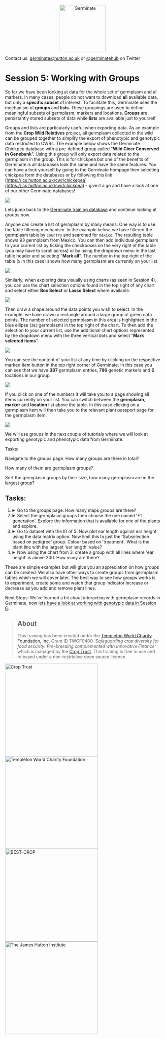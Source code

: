 <!-- Use these horrible HTML tag attributes because Markdown only supports limited HTML/CSS -->
<p align="center">
  <img src="img/germinate-square-name.svg" width="150" alt="Germinate">
</p>

Contact us: [germinate@hutton.ac.uk](mailto:germinate@hutton.ac.uk) or [@germinatehub](https://www.twitter.com/germinatehub) on Twitter

# Session 5: Working with Groups

So far we have been looking at data for the whole set of germplasm and all markers. In many cases, people do not want to download **all** available data, but only a **specific subset** of interest. To facilitate this, Germinate uses the mechanism of **groups** and **lists**. These groupings are used to define meaningful subsets of germplasm, markers and locations. **Groups** are persistantly stored subsets of data while **lists** are available just to yourself.

Groups and lists are particularly useful when exporting data. As an example from the **Crop Wild Relatives** project, all germplasm collected in the wild can be grouped together to simplify the export of phenotypic and genotypic data restricted to CWRs. The example below shows the Germinate Chickpea database with a pre-defined group called "**Wild Cicer Conserved in Genebank**". Using this group will only export data related to the germplasm in the group. This is for chickpea but one of the benefits of Germinate is all databases look the same and have the same features. You can have a look yourself by going to the Germinate hompage then selecting chickpea form the databases or by following this link [https://ics.hutton.ac.uk/cwr/chickepea](https://ics.hutton.ac.uk/cwr/chickpea) - give it a go and have a look at one of our other Germinate databases!

<img src="session-5/group-usage-cwr-example.png" style="max-width: 100%;">

Lets jump back to the [Germinate training database](https://ics.hutton.ac.uk/germinate-training) and continue looking at groups now.

Anyone can create a list of germplasm by many means. One way is to use the table filtering mechanism. In the example below, we have filtered the germplasm table by `country` and searched for `mexico`. The resulting table shows 93 germplasm from Mexico. You can then add individual germplasm to your current list by ticking the checkboxes on the very right of the table (you may have to scroll across) or by using the dropdown menu in the last table header and selecting "**Mark all**". The number in the top right of the table (`5` in this case) shows how many germplasm are currently on your list.

<img src="session-5/group-creation-germplasm-filter.png" style="max-width: 100%;">

Similarly, when exploring data visually using charts (as seen in Session 4), you can use the chart selection options found in the top right of any chart and select either **Box Select** or **Lasso Select** where available.

<img src="session-5/group-creation-chart-selection.png" style="max-width: 100%;">

Then draw a shape around the data points you wish to select. In the example, we have drawn a rectangle around a large group of green data points. The number of selected germplasm in this area is highlighted in the blue ellipse (`383` germplasm) in the top right of the chart. To then add the selection to your current list, use the additional chart options represented by the dropdown menu with the three vertical dots and select "**Mark selected items**".

<img src="session-5/group-creation-chart-selection-example.png" style="max-width: 100%;">

You can see the content of your list at any time by clicking on the respective marked item button in the top right corner of Germinate. In this case you can see that we have **387** germplasm entries, **796** genetic markers and **0** locations in our group. 

<img src="session-5/group-creation-marked-items.png" style="max-width: 100%;">

If you click on one of the numbers it will take you to a page showing all items currently on your list. You can switch between the **germplasm**, **marker** and **location** list above the table. In this case clicking on a germplasm item will then take you to the relevant plant passport page for the germplasm item.

<img src="session-5/group-creation-marked-items-page.png" style="max-width: 100%;">


We will use groups in the next couple of tutorials where we will look at exporting genotypic and phenotypic data from Germinate.



Tasks: 

Navigate to the groups page. How many groups are there in total? 

How many of them are germplasm groups? 

Sort the germplasm groups by their size, how many germplasm are in the largest group? 
## Tasks:

1. <details><summary>Go to the groups page. How many maps groups are there?</summary>Answer: 3</details>
2. <details><summary>Select the germplasm groups then choose the one named 'F1 generation'. Explore the information that is available for one of the plants and explore.</summary>You should be able to access all the background data we have on each line on these pages. They contain a lot of information sometimes so explore and remember that data is always in the same order - in every Germinate database.</details>
3. <details><summary>Go to dataset with the ID of 5. Now plot ear length against ear height using the data matrix option. Now limit this to just the 'Subselection based on pedigree' group. Colour based on 'treatment'. What is the plant line with the largest 'ear length' value?</summary>Answer: CACTUAR-1930</details>
4. <details><summary>Now using the chart from 3. create a group with all lines where 'ear height' is above 200. How many are there?</summary>Answer: 6</details>

These are simple examples but will give you an appreciation on how groups can be created. We also have other ways to create groups from germplasm tables which we will cover later. The best way to see how groups works is to experiment, create some and watch that group indicator increase or decrease as you add and remove plant lines.

Next Steps:  We've learned a bit about interacting with germplasm records in Germinate, now [lets have a look at working with genotypic data in Session 6](session-6.html).

> ## About
> This training has been created under the [Templeton World Charity Foundation, Inc.](https://www.templetonworldcharity.org/) Grant ID TWCF0400 *'Safeguarding crop diversity for food security: Pre-breeding complemented with Innovative Finance'* which is managed by the [Crop Trust](https://www.croptrust.org/). This training is free to use and released under a non-restrictive open source licence.

<div class="logos">
  <img src="img/crop-trust.svg" width="300" alt="Crop Trust">
  <img src="img/templeton.svg" width="300" alt="Templeton World Charity Foundation">
  <img src="img/best-crop.svg" width="300" alt="BEST-CROP">
  <img src="img/hutton.svg" width="300" alt="The James Hutton Institute">
</div>